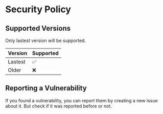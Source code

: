 # Security Policy

## Supported Versions

Only lastest version will be supported.

| Version | Supported          |
| ------- | ------------------ |
| Lastest   | :white_check_mark: |
| Older   | :x:                |

## Reporting a Vulnerability

If you found a vulnerability, you can report them by creating a new issue about it. But check if it was reported before or not.
